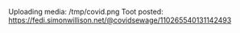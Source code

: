Uploading media: /tmp/covid.png
Toot posted: https://fedi.simonwillison.net/@covidsewage/110265540131142493
